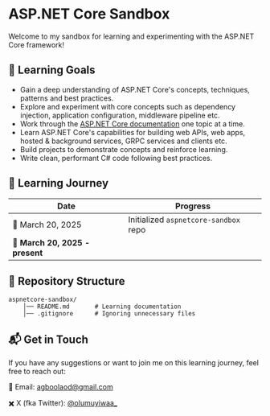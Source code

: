 ﻿# ASP.NET Core Sandbox
Welcome to my sandbox for learning and experimenting with the ASP.NET Core framework!

## 🎯 Learning Goals 
- Gain a deep understanding of ASP.NET Core's concepts, techniques, patterns and best practices.  
- Explore and experiment with core concepts such as dependency injection, application configuration, middleware pipeline etc.
- Work through the [ASP.NET Core documentation](https://learn.microsoft.com/en-us/aspnet/core/) one topic at a time.
- Learn ASP.NET Core's capabilities for building web APIs, web apps, hosted & background services, GRPC services and clients etc.
- Build projects to demonstrate concepts and reinforce learning.  
- Write clean, performant C# code following best practices.

## 📖 Learning Journey
| Date | Progress |
|------|----------|
| 📅 March 20, 2025 | Initialized `aspnetcore-sandbox` repo |
| 📅 **March 20, 2025 - present** |  |

## 📂 Repository Structure
```
aspnetcore-sandbox/ 
    │── README.md       # Learning documentation
    │── .gitignore      # Ignoring unnecessary files
```

## 📬 Get in Touch  
If you have any suggestions or want to join me on this learning journey, feel free to reach out:  

📧 Email: [agboolaod@gmail.com](mailto:agboolaod@gmail.com)

✖️ X (fka Twitter): [@olumuyiwaa_](https://x.com/olumuyiwaa_)   
